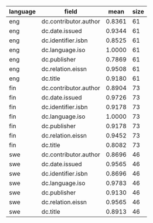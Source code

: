 | language   | field                 |   mean |   size |
|------------|-----------------------|--------|--------|
| eng        | dc.contributor.author | 0.8361 |     61 |
| eng        | dc.date.issued        | 0.9344 |     61 |
| eng        | dc.identifier.isbn    | 0.8525 |     61 |
| eng        | dc.language.iso       | 1.0000 |     61 |
| eng        | dc.publisher          | 0.7869 |     61 |
| eng        | dc.relation.eissn     | 0.9508 |     61 |
| eng        | dc.title              | 0.9180 |     61 |
| fin        | dc.contributor.author | 0.8904 |     73 |
| fin        | dc.date.issued        | 0.9726 |     73 |
| fin        | dc.identifier.isbn    | 0.9178 |     73 |
| fin        | dc.language.iso       | 1.0000 |     73 |
| fin        | dc.publisher          | 0.9178 |     73 |
| fin        | dc.relation.eissn     | 0.9452 |     73 |
| fin        | dc.title              | 0.8082 |     73 |
| swe        | dc.contributor.author | 0.8696 |     46 |
| swe        | dc.date.issued        | 0.9565 |     46 |
| swe        | dc.identifier.isbn    | 0.8696 |     46 |
| swe        | dc.language.iso       | 0.9783 |     46 |
| swe        | dc.publisher          | 0.9130 |     46 |
| swe        | dc.relation.eissn     | 0.9565 |     46 |
| swe        | dc.title              | 0.8913 |     46 |
